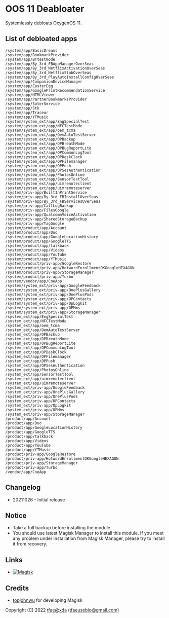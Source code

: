OOS 11 Deabloater
==========

Systemlessly debloats OxygenOS 11.


## List of debloated apps
```
/system/app/BasicDreams
/system/app/BookmarkProvider
/system/app/BTtestmode
/system/app/By_3rd_FBAppManagerOverSeas
/system/app/By_3rd_NetflixActivationOverSeas
/system/app/By_3rd_NetflixStubOverSeas
/system/app/By_3rd_PlayAutoInstallConfigOverSeas
/system/app/CompanionDeviceManager
/system/app/EasterEgg
/system/app/GooglePrintRecommendationService
/system/app/HTMLViewer
/system/app/PartnerBookmarksProvider
/system/app/SoterService
/system/app/Stk
/system/app/Traceur
/system/app/YTMusic
/system/system_ext/app/EngSpecialTest
/system/system_ext/app/NFCTestMode
/system/system_ext/app/oem_tcma
/system/system_ext/app/OemAutoTestServer
/system/system_ext/app/OPBackup
/system/system_ext/app/OPBreathMode
/system/system_ext/app/OPBugReportLite
/system/system_ext/app/OPCommonLogTool
/system/system_ext/app/OPDeskClock
/system/system_ext/app/OPFilemanager
/system/system_ext/app/OPPush
/system/system_ext/app/OPSesAuthentication
/system/system_ext/app/PhotosOnline
/system/system_ext/app/SensorTestTool
/system/system_ext/app/uimremoteclient
/system/system_ext/app/uimremoteserver
/system/priv-app/BuiltInPrintService
/system/priv-app/By_3rd_FBInstallOverSeas
/system/priv-app/By_3rd_FBServicesOverSeas
/system/priv-app/CallLogBackup
/system/priv-app/FilesGoogle
/system/priv-app/QualcommVoiceActivation
/system/priv-app/SharedStorageBackup
/system/priv-app/TagGoogle
/system/product/app/Account
/system/product/app/Duo
/system/product/app/GoogleLocationHistory
/system/product/app/GoogleTTS
/system/product/app/talkback
/system/product/app/Videos
/system/product/app/YouTube
/system/product/app/YTMusic
/system/product/priv-app/GoogleRestore
/system/product/priv-app/HotwordEnrollmentOKGoogleHEXAGON
/system/product/priv-app/StorageManager
/system/product/priv-app/Turbo
/system/vendor/app/CneApp
/system/system_ext/priv-app/GoogleFeedback
/system/system_ext/priv-app/OnePlusGallery
/system/system_ext/priv-app/OnePlusPods
/system/system_ext/priv-app/OPContacts
/system/system_ext/priv-app/OpLogkit
/system/system_ext/priv-app/OPMms
/system/system_ext/priv-app/StorageManager
/system_ext/app/EngSpecialTest
/system_ext/app/NFCTestMode
/system_ext/app/oem_tcma
/system_ext/app/OemAutoTestServer
/system_ext/app/OPBackup
/system_ext/app/OPBreathMode
/system_ext/app/OPBugReportLite
/system_ext/app/OPCommonLogTool
/system_ext/app/OPDeskClock
/system_ext/app/OPFilemanager
/system_ext/app/OPPush
/system_ext/app/OPSesAuthentication
/system_ext/app/PhotosOnline
/system_ext/app/SensorTestTool
/system_ext/app/uimremoteclient
/system_ext/app/uimremoteserver
/system_ext/priv-app/GoogleFeedback
/system_ext/priv-app/OnePlusGallery
/system_ext/priv-app/OnePlusPods
/system_ext/priv-app/OPContacts
/system_ext/priv-app/OpLogkit
/system_ext/priv-app/OPMms
/system_ext/priv-app/StorageManager
/product/app/Account
/product/app/Duo
/product/app/GoogleLocationHistory
/product/app/GoogleTTS
/product/app/talkback
/product/app/Videos
/product/app/YouTube
/product/app/YTMusic
/product/priv-app/GoogleRestore
/product/priv-app/HotwordEnrollmentOKGoogleHEXAGON
/product/priv-app/StorageManager
/product/priv-app/Turbo
/vendor/app/CneApp
```


## Changelog
* 20211026 - Initial release


## Notice
* Take a full backup before installing the module.
* You should use latest Magisk Manager to install this module. If you meet any problem under installation from Magisk Manager, please try to install it from recovery.


## Links
* [![Magisk](https://img.shields.io/badge/Magisk-24.1%2B-00B39B.svg)](https://github.com/topjohnwu/Magisk#downloads)


## Credits
* <a href="https://github.com/topjohnwu">topjohnwu</a> for developing Magisk


Copyright (C) 2022 <a href="https://forum.xda-developers.com/member.php?u=6415870">tfae@xda</a> (tfaeusebio@gmail.com)
